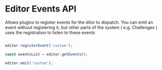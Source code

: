 # Editor Events API

Allows plugins to register events for the ditor to dispatch. You can emit an event without registering it,
but other parts of the system ( e.g. Challenges ) uses the registration to listen to these events

```js

editor.registerEvent('custom');

const eventsList = editor.getEvents();

editor.emit('custom');

```